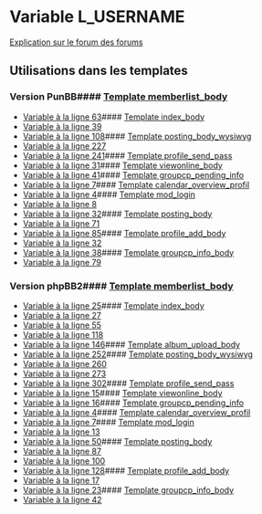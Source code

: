 # Variable L_USERNAME
[Explication sur le forum des forums](http://forum.forumactif.com/t294113-listing-des-variables#L_USERNAME)
## Utilisations dans les templates
### Version PunBB#### [Template memberlist_body](punbb/memberlist_body.md)
* [Variable à la ligne 63](../punbb/memberlist_body.tpl#L63)#### [Template index_body](punbb/index_body.md)
* [Variable à la ligne 39](../punbb/index_body.tpl#L39)
* [Variable à la ligne 108](../punbb/index_body.tpl#L108)#### [Template posting_body_wysiwyg](punbb/posting_body_wysiwyg.md)
* [Variable à la ligne 227](../punbb/posting_body_wysiwyg.tpl#L227)
* [Variable à la ligne 241](../punbb/posting_body_wysiwyg.tpl#L241)#### [Template profile_send_pass](punbb/profile_send_pass.md)
* [Variable à la ligne 31](../punbb/profile_send_pass.tpl#L31)#### [Template viewonline_body](punbb/viewonline_body.md)
* [Variable à la ligne 41](../punbb/viewonline_body.tpl#L41)#### [Template groupcp_pending_info](punbb/groupcp_pending_info.md)
* [Variable à la ligne 7](../punbb/groupcp_pending_info.tpl#L7)#### [Template calendar_overview_profil](punbb/calendar_overview_profil.md)
* [Variable à la ligne 4](../punbb/calendar_overview_profil.tpl#L4)#### [Template mod_login](punbb/mod_login.md)
* [Variable à la ligne 8](../punbb/mod_login.tpl#L8)
* [Variable à la ligne 32](../punbb/mod_login.tpl#L32)#### [Template posting_body](punbb/posting_body.md)
* [Variable à la ligne 71](../punbb/posting_body.tpl#L71)
* [Variable à la ligne 85](../punbb/posting_body.tpl#L85)#### [Template profile_add_body](punbb/profile_add_body.md)
* [Variable à la ligne 32](../punbb/profile_add_body.tpl#L32)
* [Variable à la ligne 38](../punbb/profile_add_body.tpl#L38)#### [Template groupcp_info_body](punbb/groupcp_info_body.md)
* [Variable à la ligne 79](../punbb/groupcp_info_body.tpl#L79)
### Version phpBB2#### [Template memberlist_body](subsilver/memberlist_body.md)
* [Variable à la ligne 25](../subsilver/memberlist_body.tpl#L25)#### [Template index_body](subsilver/index_body.md)
* [Variable à la ligne 27](../subsilver/index_body.tpl#L27)
* [Variable à la ligne 55](../subsilver/index_body.tpl#L55)
* [Variable à la ligne 118](../subsilver/index_body.tpl#L118)
* [Variable à la ligne 146](../subsilver/index_body.tpl#L146)#### [Template album_upload_body](subsilver/album_upload_body.md)
* [Variable à la ligne 252](../subsilver/album_upload_body.tpl#L252)#### [Template posting_body_wysiwyg](subsilver/posting_body_wysiwyg.md)
* [Variable à la ligne 260](../subsilver/posting_body_wysiwyg.tpl#L260)
* [Variable à la ligne 273](../subsilver/posting_body_wysiwyg.tpl#L273)
* [Variable à la ligne 302](../subsilver/posting_body_wysiwyg.tpl#L302)#### [Template profile_send_pass](subsilver/profile_send_pass.md)
* [Variable à la ligne 15](../subsilver/profile_send_pass.tpl#L15)#### [Template viewonline_body](subsilver/viewonline_body.md)
* [Variable à la ligne 16](../subsilver/viewonline_body.tpl#L16)#### [Template groupcp_pending_info](subsilver/groupcp_pending_info.md)
* [Variable à la ligne 4](../subsilver/groupcp_pending_info.tpl#L4)#### [Template calendar_overview_profil](subsilver/calendar_overview_profil.md)
* [Variable à la ligne 7](../subsilver/calendar_overview_profil.tpl#L7)#### [Template mod_login](subsilver/mod_login.md)
* [Variable à la ligne 13](../subsilver/mod_login.tpl#L13)
* [Variable à la ligne 50](../subsilver/mod_login.tpl#L50)#### [Template posting_body](subsilver/posting_body.md)
* [Variable à la ligne 87](../subsilver/posting_body.tpl#L87)
* [Variable à la ligne 100](../subsilver/posting_body.tpl#L100)
* [Variable à la ligne 128](../subsilver/posting_body.tpl#L128)#### [Template profile_add_body](subsilver/profile_add_body.md)
* [Variable à la ligne 17](../subsilver/profile_add_body.tpl#L17)
* [Variable à la ligne 23](../subsilver/profile_add_body.tpl#L23)#### [Template groupcp_info_body](subsilver/groupcp_info_body.md)
* [Variable à la ligne 42](../subsilver/groupcp_info_body.tpl#L42)